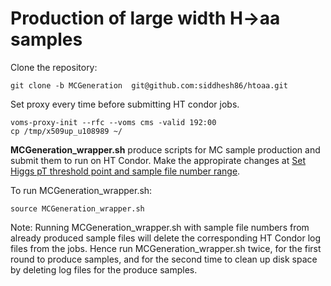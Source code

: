 # Production of large width H->aa samples

Clone the repository:
```
git clone -b MCGeneration  git@github.com:siddhesh86/htoaa.git
```

Set proxy every time before submitting HT condor jobs.
```
voms-proxy-init --rfc --voms cms -valid 192:00
cp /tmp/x509up_u108989 ~/
```

**MCGeneration_wrapper.sh** produce scripts for MC sample production and submit them to run on HT Condor. Make the appropirate changes at
[Set Higgs pT threshold point and sample file number range](https://github.com/siddhesh86/htoaa/blob/50d733bfe8790a526f168617b98b51b9e5b8ba4c/MCGeneration_wrapper.sh#L15-L29).


To run MCGeneration_wrapper.sh:
```
source MCGeneration_wrapper.sh
```

Note: Running MCGeneration_wrapper.sh with sample file numbers from already produced sample files will delete the corresponding HT Condor log files from the jobs. Hence run MCGeneration_wrapper.sh twice, for the first round to produce samples, and for the second time to clean up disk space by deleting log files for the produce samples.